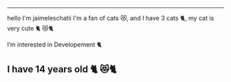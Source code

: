 ------------------------
hello I'm jaimeleschatii I'm a fan of cats 😻, and I have 3 cats 🐈, my cat is very cute
🐈 😻🐈

I’m interested in Developement 🐈

I have 14 years old
🐈 😻🐈
------------------------
